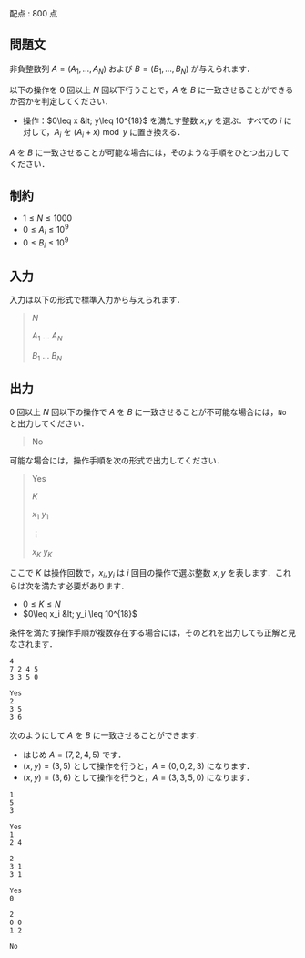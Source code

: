 配点 : $800$ 点

## 問題文

非負整数列 $A = (A_1, \ldots, A_N)$ および $B=(B_1, \ldots, B_N)$ が与えられます．

以下の操作を $0$ 回以上 $N$ 回以下行うことで，$A$ を $B$ に一致させることができるか否かを判定してください．

- 操作：$0\leq x &lt; y\leq 10^{18}$ を満たす整数 $x,y$ を選ぶ．すべての $i$ に対して，$A_i$ を $(A_i+x)\bmod y$ に置き換える．

$A$ を $B$ に一致させることが可能な場合には，そのような手順をひとつ出力してください．

## 制約

- $1\leq N\leq 1000$
- $0\leq A_i\leq 10^9$
- $0\leq B_i\leq 10^9$

## 入力

入力は以下の形式で標準入力から与えられます．

> $N$
> 
> $A_1$ $\ldots$ $A_N$
> 
> $B_1$ $\ldots$ $B_N$

## 出力

$0$ 回以上 $N$ 回以下の操作で $A$ を $B$ に一致させることが不可能な場合には，`No` と出力してください．

> No

可能な場合には，操作手順を次の形式で出力してください．

> Yes
> 
> $K$
> 
> $x_1$ $y_1$
> 
> $\vdots$
> 
> $x_K$ $y_K$

ここで $K$ は操作回数で，$x_i, y_i$ は $i$ 回目の操作で選ぶ整数 $x,y$ を表します．これらは次を満たす必要があります．

- $0\leq K\leq N$
- $0\leq x_i &lt; y_i \leq 10^{18}$

条件を満たす操作手順が複数存在する場合には，そのどれを出力しても正解と見なされます．

```input1
4
7 2 4 5
3 3 5 0
```

```output1
Yes
2
3 5
3 6
```

次のようにして $A$ を $B$ に一致させることができます．

- はじめ $A = (7,2,4,5)$ です．
- $(x,y) = (3,5)$ として操作を行うと，$A = (0,0,2,3)$ になります．
- $(x,y) = (3,6)$ として操作を行うと，$A = (3,3,5,0)$ になります．

```input2
1
5
3
```

```output2
Yes
1
2 4
```

```input3
2
3 1
3 1
```

```output3
Yes
0
```

```input4
2
0 0
1 2
```

```output4
No
```